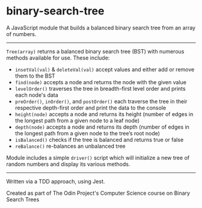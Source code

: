 # binary-search-tree

A JavaScript module that builds a balanced binary search tree from an array of numbers.

---

`Tree(array)` returns a balanced binary search tree (BST) with numerous methods available for use. These include:

- `insetVal(val)` & `deleteVal(val)` accept values and either add or remove them to the BST
- `find(node)` accepts a node and returns the node with the given value
- `levelOrder()` traverses the tree in breadth-first level order and prints each node's data
- `preOrder()`, `inOrder()`, and `postOrder()` each traverse the tree in their respective depth-first order and print the data to the console
- `height(node)` accepts a node and returns its height (number of edges in the longest path from a given node to a leaf node)
- `depth(node)` accepts a node and returns its depth (number of edges in the longest path from a given node to the tree’s root node)
- `isBalanced()` checks if the tree is balanced and returns true or false
- `reBalance()` re-balances an unbalanced tree

Module includes a simple `driver()` script which will initialize a new tree of random numbers and display its various methods.

---

Written via a TDD approach, using Jest.

Created as part of The Odin Project's Computer Science course on Binary Search Trees
